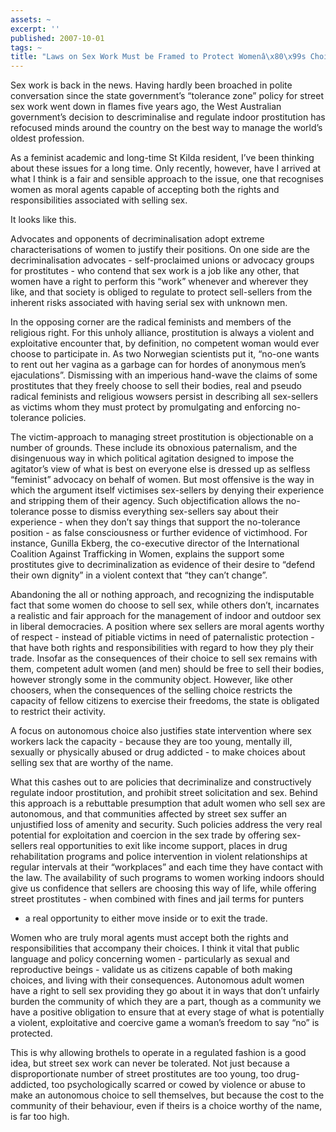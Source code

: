 ```yaml
---
assets: ~
excerpt: ''
published: 2007-10-01
tags: ~
title: "Laws on Sex Work Must be Framed to Protect Womenâ\x80\x99s Choice"
---
```

Sex work is back in the news. Having hardly been broached in polite
conversation since the state government’s “tolerance zone” policy for
street sex work went down in flames five years ago, the West Australian
government’s decision to descriminalise and regulate indoor prostitution
has refocused minds around the country on the best way to manage the
world’s oldest profession.

As a feminist academic and long-time St Kilda resident, I’ve been
thinking about these issues for a long time. Only recently, however,
have I arrived at what I think is a fair and sensible approach to the
issue, one that recognises women as moral agents capable of accepting
both the rights and responsibilities associated with selling sex.

It looks like this.

Advocates and opponents of decriminalisation adopt extreme
characterisations of women to justify their positions. On one side are
the decriminalisation advocates - self-proclaimed unions or advocacy
groups for prostitutes - who contend that sex work is a job like any
other, that women have a right to perform this “work” whenever and
wherever they like, and that society is obliged to regulate to protect
sell-sellers from the inherent risks associated with having serial sex
with unknown men.

In the opposing corner are the radical feminists and members of the
religious right. For this unholy alliance, prostitution is always a
violent and exploitative encounter that, by definition, no competent
woman would ever choose to participate in. As two Norwegian scientists
put it, “no-one wants to rent out her vagina as a garbage can for hordes
of anonymous men’s ejaculations”. Dismissing with an imperious hand-wave
the claims of some prostitutes that they freely choose to sell their
bodies, real and pseudo radical feminists and religious wowsers persist
in describing all sex-sellers as victims whom they must protect by
promulgating and enforcing no- tolerance policies.

The victim-approach to managing street prostitution is objectionable on
a number of grounds. These include its obnoxious paternalism, and the
disingenuous way in which political agitation designed to impose the
agitator’s view of what is best on everyone else is dressed up as
selfless “feminist” advocacy on behalf of women. But most offensive is
the way in which the argument itself victimises sex-sellers by denying
their experience and stripping them of their agency. Such
objectification allows the no-tolerance posse to dismiss everything
sex-sellers say about their experience - when they don’t say things that
support the no-tolerance position - as false consciousness or further
evidence of victimhood. For instance, Gunilla Ekberg, the co-executive
director of the International Coalition Against Trafficking in Women,
explains the support some prostitutes give to decriminalization as
evidence of their desire to “defend their own dignity” in a violent
context that “they can’t change”.

Abandoning the all or nothing approach, and recognizing the indisputable
fact that some women do choose to sell sex, while others don’t,
incarnates a realistic and fair approach for the management of indoor
and outdoor sex in liberal democracies. A position where sex sellers are
moral agents worthy of respect - instead of pitiable victims in need of
paternalistic protection - that have both rights and responsibilities
with regard to how they ply their trade. Insofar as the consequences of
their choice to sell sex remains with them, competent adult women (and
men) should be free to sell their bodies, however strongly some in the
community object. However, like other choosers, when the consequences of
the selling choice restricts the capacity of fellow citizens to exercise
their freedoms, the state is obligated to restrict their activity.

A focus on autonomous choice also justifies state intervention where sex
workers lack the capacity - because they are too young, mentally ill,
sexually or physically abused or drug addicted - to make choices about
selling sex that are worthy of the name.

What this cashes out to are policies that decriminalize and
constructively regulate indoor prostitution, and prohibit street
solicitation and sex. Behind this approach is a rebuttable presumption
that adult women who sell sex are autonomous, and that communities
affected by street sex suffer an unjustified loss of amenity and
security. Such policies address the very real potential for exploitation
and coercion in the sex trade by offering sex-sellers real opportunities
to exit like income support, places in drug rehabilitation programs and
police intervention in violent relationships at regular intervals at
their “workplaces” and each time they have contact with the law. The
availability of such programs to women working indoors should give us
confidence that sellers are choosing this way of life, while offering
street prostitutes - when combined with fines and jail terms for punters
- a real opportunity to either move inside or to exit the trade.

Women who are truly moral agents must accept both the rights and
responsibilities that accompany their choices. I think it vital that
public language and policy concerning women - particularly as sexual and
reproductive beings - validate us as citizens capable of both making
choices, and living with their consequences. Autonomous adult women have
a right to sell sex providing they go about it in ways that don’t
unfairly burden the community of which they are a part, though as a
community we have a positive obligation to ensure that at every stage of
what is potentially a violent, exploitative and coercive game a woman’s
freedom to say “no” is protected.

This is why allowing brothels to operate in a regulated fashion is a
good idea, but street sex work can never be tolerated. Not just because
a disproportionate number of street prostitutes are too young, too
drug-addicted, too psychologically scarred or cowed by violence or abuse
to make an autonomous choice to sell themselves, but because the cost to
the community of their behaviour, even if theirs is a choice worthy of
the name, is far too high.